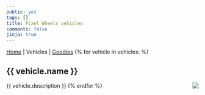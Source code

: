 ```yaml
---
public: yes
tags: []
title: Pixel Wheels vehicles
comments: false
jinja: true
---
```


[Home](../) | Vehicles | [Goodies](../goodies/)
{% for vehicle in vehicles: %}

## {{ vehicle.name }}

<div style="float: right; margin-left: 6px"><img src="{{ vehicle.icon }}"></div>

{{ vehicle.description }}
{% endfor %}
